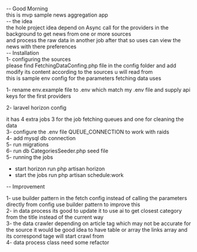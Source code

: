 -- Good Morning <br/>
this is mvp sample news aggregation app  <br/>
-- the idea <br/>
the hole project idea depend on Async call for the providers in the background to get news from one or more sources <br/>
and process the raw data in another job after that so uses can view the news with there preferences<br/>
-- Installation<br/>
1- configuring the sources  <br/>
please find FetchingDataConfing.php file in the config folder and add modify  its content according to the sources u will read from <br/>
this is sample env config for the parameters fetching data uses<br/>


1- rename env.example file to .env which match my .env file and supply api keys for the first providers  

2- laravel horizon config <br/>

it has 4 extra jobs 3 for the job fetching queues and one for cleaning the data <br/>
3- configure the .env file QUEUE_CONNECTION to work with raids <br/>
4- add mysql db connection <br/>
5- run migrations <br/>
6- run db CategoriesSeeder.php seed file<br/>
5- running the jobs<br/>
- start horizon run  php artisan horizon<br/>
- start the jobs run php artisan schedule:work<br/>

-- Improvement<br/>

1- use builder pattern in the fetch config instead of calling the parameters directly from config use builder pattern to improve this<br/>
2- in data process its good to update it to use ai to get closest category from the title instead of the current way<br/>
3- the data crawler depending on article tag which may not be accurate for the source it would be good idea to have table or array the links array and its correspond  tage will start crawl from <br/>
4- data process class need some refactor<br/>
